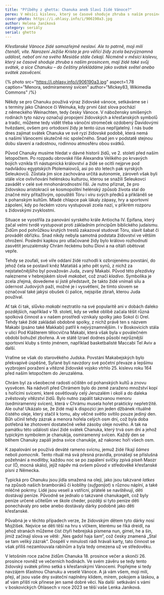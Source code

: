 ```yaml
---
title: "Příběhy z ghetta: Chanuka aneb Slaví židé Vánoce?"
perex: V měsíci kislevu, který se časově shoduje zhruba s naším prosincem, mají židé svůj vlastní svátek, a sice Chanuku – do češtiny překládáme jako svátek světel anebo svátek zasvěcení.
cover-photo: https://i.ohlasy.info/i/906190a3.jpg
author: Helena Janíková
category: seriály
serial: ghetto
---
```


*Křesťanské Vánoce židé samozřejmě neslaví. Ale to patrně, moji milí čtenáři, víte. Narození Ježíše Krista je pro věřící židy zcela bezvýznamná událost, neboť oni na svého Mesiáše stále čekají. Nicméně v měsíci kislevu, který se časově shoduje zhruba s naším prosincem, mají židé také svůj svátek, a sice Chanuku – do češtiny překládáme jako svátek světel anebo svátek zasvěcení.*

{% photo src="https://i.ohlasy.info/i/906190a3.jpg" aspect=1.78 caption="Menora, sedmiramenný svícen" author="Mickey83, Wikimedia Commons" /%}

Někdy se pro Chanuku používá výraz židovské vánoce, setkáváme se i s termíny jako Chánoce či Weinuka, kdy první část slova pochází z německého Weinachten, tedy česky Vánoce. V nábožensky smíšených rodinách tyto názvy označují propojení židovských a křesťanských symbolů a tradic, můžeme tedy vidět třeba vánoční stromeček ozdobený Davidovými hvězdami, ovšem pro ortodoxní židy je tento úzus nepřijatelný. I nás bude dnes zajímat svátek Chanuka ve své ryzí židovské podobě, která nemá s našimi Vánocemi skutečně nic společného. Snad jen v podstatě stejnou dobu slavení a radostnou, rodinnou atmosféru obou svátků.

Původ Chanuky musíme hledat v dávné historii židů, ve 2. století před naším letopočtem. Po rozpadu obrovské říše Alexandra Velikého po krvavých bojích vznikla tři nástupnická království a židé se ocitli nejprve pod nadvládou egyptských Ptolemaiovců, asi po sto letech pak syrských Seleukovců. Zůstala jim sice zachována určitá autonomie, zároveň však byli stále více ovlivňováni helénskou kulturou, kterou se snažili Seleukovci zavádět v celé své mnohonárodnostní říši. Je nutno přiznat, že pro židovskou aristokracii se kosmopolitní helénský způsob života stal do značné míry přitažlivým, opouštěli Tóru i víru svých předků a přikláněli se k pohanským kultům. Mladé chlapce pak lákaly zápasy, hry a sportovní zápolení, kdy po řeckém vzoru vystupovali zcela nazí, v příkrém rozporu s židovskými zvyklostmi. 

Situace se vyostřila za panování syrského krále Antiocha IV. Epifana, který začal velmi tvrdě vystupovat proti základním principům biblického judaismu. Židům pod pohrůžkou krutých trestů zakazoval studovat Tóru, slavit šabat či provádět obřízku. Snad nikdy nebyla samotná podstata židovství ve větším ohrožení. Poslední kapkou pro utlačované židy bylo královo rozhodnutí zasvětit jeruzalémský Chrám řeckému bohu Diovi a na oltáři obětovat vepře. 

Tehdy se zoufalí, své víře oddaní židé rozhodli k ozbrojenému povstání, do jehož čela se postavil kněz Matatiáš a jeho pět synů, z nichž za nejstatečnějšího byl považován Juda, zvaný Makabi. Původ této přezdívky nalezneme v hebrejském slově *makabet*, což značí *kladivo*. Symbolika je zcela zřejmá, dovedeme si jistě představit, že takto židé vnímali sílu a údernost Judových paží, možné je i vysvětlení, že tímto slovem se označoval také jakýsi obušek či palice, nejspíše zbraň, kterou Juda používal. 

Ať tak či tak, slůvko *makabi* neztratilo na své popularitě ani v dobách daleko pozdějších, například v 19. století, kdy se velké oblibě začala těšit různá spolková činnost a v našem prostředí vznikaly spolky jako Sokol či Orel. Tehdy také židé zakládali obdobné spolky, z nichž právě ten s názvem Makabi (psáno také Makkabi) patřil k nejvýznamnějším. I v Boskovicích stála v ulici Pod Klášterem tělocvična Makabi, která však byla v poválečném období bohužel zbořena. A ve státě Izrael dodnes působí nejrůznější sportovní kluby s tímto jménem, například basketbalisté Maccabi Tel Aviv a další.

Vraťme se však do starověkého Judska. Povstání Makabejských bylo překvapivě úspěšné, Syřané byli navzdory své početní převaze a lepšímu vyzbrojení poraženi a vítězné židovské vojsko vtrhlo 25. kislevu roku 164 před naším letopočtem do Jeruzaléma. 

Chrám byl za všeobecné radosti očištěn od pohanských kultů a znovu vysvěcen. Na nádvoří před Chrámem bylo do země zaraženo množství kopí s hořícími svícemi, které osvětlovaly celý Jeruzalém i okolí a do daleka zvěstovaly vítězství židů. Bylo nutno zapálit takzvanou menoru (sedmiramenný svícen), která v Chrámu musela hořet prakticky nepřetržitě. Ale ouha! Ukázalo se, že židé mají k dispozici jen jeden džbánek rituálně čistého oleje, který stačil k tomu, aby věčné světlo svítilo pouze jediný den. Bůh učinil tehdy zázrak a menora hořela celých osm dní, což byla doba potřebná ke zhotovení dostatečně velké zásoby oleje nového. A tak na památku této události slaví židé svátek Chanuka, který trvá osm dní a jehož typickým symbolem je chanukija, osmiramenný svícen. Každý den se během Chanuky zapálí jedna svíce chanukije, až nakonec hoří všech osm.

K zapalování se používá deváté rameno svícnu, jemuž židé říkají *šámes* neboli *pomocník*. Tento rituál má svá přesná pravidla, pronášejí se příslušná požehnání a modlitby, každou noc se po zapálení svíčky zpívá píseň Maozr cur (Ó, mocná skálo), jejíž nápěv má ovšem původ v středověké křesťanské písni z Německa. 

Typická pro Chanuku jsou jídla smažená na oleji, jako jsou takzvané *latkes* na způsob našich bramboráků či koblihy (*sufganijot*) s různou náplní, a také mléčné pokrmy. Lidé jsou veselí a vstřícní, přátelé se navštěvují, děti dostávají peníze. Původně se jednalo o takzvané chanukagelt, což byly peníze určené učitelům ve škole cheder, později si tyto peníze děti ponechávaly pro sebe anebo dostávaly dárky podobně jako děti křesťanské. 

Půvabná je v těchto případech verze, že židovským dětem tyto dárky nosí Mojžíšek. Nejvíce se děti těší na hru s vlčkem, kterému se říká dreidl, na jehož stranách můžeme číst čtyři hebrejská písmena nun, gimel, he a šin, jimiž začínají slova ve větě: „Nes gadol haja šam“, což česky znamená „Stal se tam veliký zázrak“. Dospělí v minulosti rádi hrávali karty, tato činnost se však příliš nezamlouvala rabínům a byla tedy omezena už ve středověku.

V letošním roce začne židům Chanuka 18. prosince večer a skončí 26. prosince rovněž ve večerních hodinách. Ve svém závěru se tedy tento židovský svátek přímo setká s křesťanskými Vánocemi. Popřejme si tedy navzájem šťastnou Chanuku a veselé Vánoce. A já vám všem, moji milí, přeji, ať jsou vaše dny sváteční naplněny klidem, mírem, pokojem a láskou, a ať vám příští rok přinese jen samé dobré věci. Na další  setkávání s vámi v boskovických Ohlasech v roce 2023 se těší vaše Lenka Janíková.